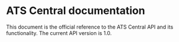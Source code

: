 # ATS Central documentation

This document is the official reference to the ATS Central API and its functionality. The current API version is 1.0.  
